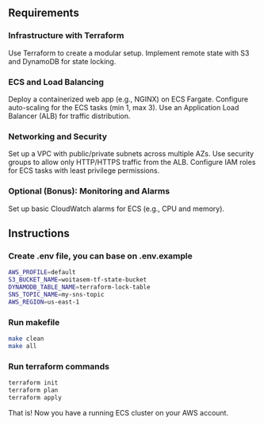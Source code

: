 ## Requirements

### Infrastructure with Terraform

Use Terraform to create a modular setup.
Implement remote state with S3 and DynamoDB for state locking.

### ECS and Load Balancing

Deploy a containerized web app (e.g., NGINX) on ECS Fargate.
Configure auto-scaling for the ECS tasks (min 1, max 3).
Use an Application Load Balancer (ALB) for traffic distribution.

### Networking and Security

Set up a VPC with public/private subnets across multiple AZs.
Use security groups to allow only HTTP/HTTPS traffic from the ALB.
Configure IAM roles for ECS tasks with least privilege permissions.

### Optional (Bonus): Monitoring and Alarms

Set up basic CloudWatch alarms for ECS (e.g., CPU and memory).

## Instructions

### Create .env file, you can base on .env.example

```bash
AWS_PROFILE=default
S3_BUCKET_NAME=woitasem-tf-state-bucket
DYNAMODB_TABLE_NAME=terraform-lock-table
SNS_TOPIC_NAME=my-sns-topic
AWS_REGION=us-east-1
```

### Run makefile

```bash
make clean
make all
```

### Run terraform commands

```bash
terraform init
terraform plan
terraform apply
```

That is! Now you have a running ECS cluster on your AWS account.
